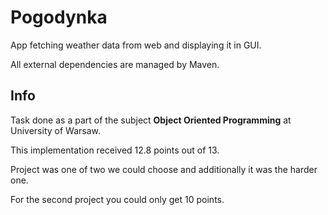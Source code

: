 # Pogodynka
App fetching weather data from web and displaying it in GUI.

All external dependencies are managed by Maven.
## Info
Task done as a part of the subject **Object Oriented Programming** at University of Warsaw.

This implementation received 12.8 points out of 13. 

Project was one of two we could choose and additionally it was the harder one. 

For the second project you could only get 10 points.
